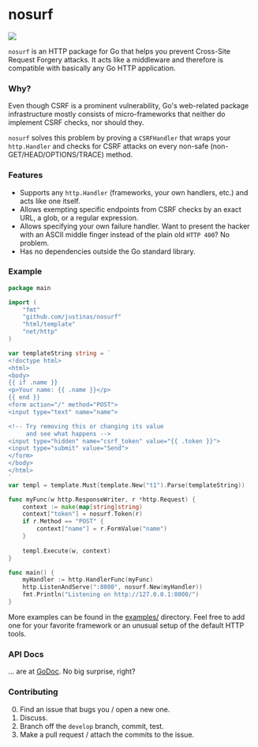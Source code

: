 # nosurf

[![](http://goci.me/project/image/github.com/justinas/nosurf)](http://goci.me/project//github.com/justinas/nosurf)

`nosurf` is an HTTP package for Go
that helps you prevent Cross-Site Request Forgery attacks.
It acts like a middleware and therefore 
is compatible with basically any Go HTTP application.

### Why?
Even though CSRF is a prominent vulnerability,
Go's web-related package infrastructure mostly consists of
micro-frameworks that neither do implement CSRF checks,
nor should they.

`nosurf` solves this problem by proving a `CSRFHandler`
that wraps your `http.Handler` and checks for CSRF attacks
on every non-safe (non-GET/HEAD/OPTIONS/TRACE) method.


### Features

* Supports any `http.Handler` (frameworks, your own handlers, etc.)
and acts like one itself.
* Allows exempting specific endpoints from CSRF checks by
an exact URL, a glob, or a regular expression.
* Allows specifying your own failure handler. 
Want to present the hacker with an ASCII middle finger
instead of the plain old `HTTP 400`? No problem.
* Has no dependencies outside the Go standard library.

### Example
```go
package main

import (
	"fmt"
	"github.com/justinas/nosurf"
	"html/template"
	"net/http"
)

var templateString string = `
<!doctype html>
<html>
<body>
{{ if .name }}
<p>Your name: {{ .name }}</p>
{{ end }}
<form action="/" method="POST">
<input type="text" name="name">

<!-- Try removing this or changing its value
     and see what happens -->
<input type="hidden" name="csrf_token" value="{{ .token }}">
<input type="submit" value="Send">
</form>
</body>
</html>
`
var templ = template.Must(template.New("t1").Parse(templateString))

func myFunc(w http.ResponseWriter, r *http.Request) {
	context := make(map[string]string)
	context["token"] = nosurf.Token(r)
	if r.Method == "POST" {
		context["name"] = r.FormValue("name")
	}
	
	templ.Execute(w, context)
}

func main() {
	myHandler := http.HandlerFunc(myFunc)
	http.ListenAndServe(":8000", nosurf.New(myHandler))
	fmt.Println("Listening on http://127.0.0.1:8000/")
}
```

More examples can be found in the 
[examples/](https://github.com/justinas/nosurf/tree/master/examples/) directory.
Feel free to add one for your favorite framework 
or an unusual setup of the default HTTP tools.

### API Docs

... are at [GoDoc](http://godoc.org/github.com/justinas/nosurf). No big surprise, right?

### Contributing

0. Find an issue that bugs you / open a new one.
1. Discuss.
2. Branch off the `develop` branch, commit, test.
3. Make a pull request / attach the commits to the issue.
